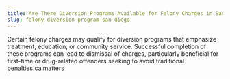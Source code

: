 ```yaml
---
title: Are There Diversion Programs Available for Felony Charges in San Diego?
slug: felony-diversion-program-san-diego
---
```


Certain felony charges may qualify for diversion programs that emphasize treatment, education, or community service. Successful completion of these programs can lead to dismissal of charges, particularly beneficial for first-time or drug-related offenders seeking to avoid traditional penalties.calmatters
